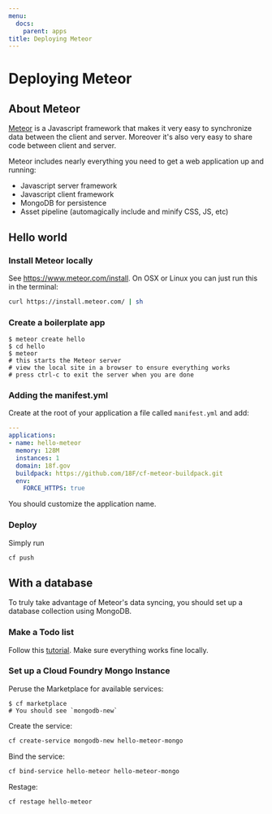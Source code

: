 ```yaml
---
menu:
  docs:
    parent: apps
title: Deploying Meteor
---
```


# Deploying Meteor
## About Meteor

[Meteor](https://www.meteor.com/) is a Javascript framework that makes it very easy to synchronize data between the client and server. Moreover it's also very easy to share code between client and server.

Meteor includes nearly everything you need to get a web application up and running:

- Javascript server framework
- Javascript client framework
- MongoDB for persistence
- Asset pipeline (automagically include and minify CSS, JS, etc)

## Hello world

### Install Meteor locally

See https://www.meteor.com/install. On OSX or Linux you can just run this in the terminal:

```bash
curl https://install.meteor.com/ | sh
```

### Create a boilerplate app

```
$ meteor create hello
$ cd hello
$ meteor
# this starts the Meteor server
# view the local site in a browser to ensure everything works
# press ctrl-c to exit the server when you are done
```

### Adding the manifest.yml

Create at the root of your application a file called `manifest.yml` and add:

```yaml
---
applications:
- name: hello-meteor
  memory: 128M
  instances: 1
  domain: 18f.gov
  buildpack: https://github.com/18F/cf-meteor-buildpack.git
  env:
    FORCE_HTTPS: true
```

You should customize the application name.

### Deploy

Simply run

```bash
cf push
```

## With a database

To truly take advantage of Meteor's data syncing, you should set up a database collection using MongoDB.

### Make a Todo list

Follow this [tutorial](https://www.meteor.com/tutorials/blaze/creating-an-app). Make sure everything works fine locally.

### Set up a Cloud Foundry Mongo Instance

Peruse the Marketplace for available services:

```
$ cf marketplace
# You should see `mongodb-new`
```

Create the service:

```bash
cf create-service mongodb-new hello-meteor-mongo
```

Bind the service:

```bash
cf bind-service hello-meteor hello-meteor-mongo
```

Restage:

```bash
cf restage hello-meteor
```
